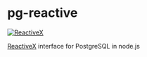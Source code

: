 # pg-reactive

[![ReactiveX](http://reactivex.io/assets/Rx_Logo_S.png)](http://reactivex.io/)

[ReactiveX](http://reactivex.io/) interface for PostgreSQL in node.js
